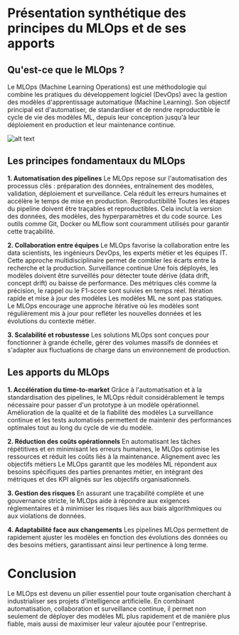 # Présentation synthétique des principes du MLOps et de ses apports
## Qu'est-ce que le MLOps ?
Le MLOps (Machine Learning Operations) est une méthodologie qui combine les pratiques du développement logiciel (DevOps) avec la gestion des modèles d'apprentissage automatique (Machine Learning). Son objectif principal est d'automatiser, de standardiser et de rendre reproductible le cycle de vie des modèles ML, depuis leur conception jusqu'à leur déploiement en production et leur maintenance continue.

![alt text](https://ensae-reproductibilite.github.io/website/mlops.png)

## Les principes fondamentaux du MLOps

**1. Automatisation des pipelines**
Le MLOps repose sur l'automatisation des processus clés : préparation des données, entraînement des modèles, validation, déploiement et surveillance. Cela réduit les erreurs humaines et accélère le temps de mise en production.
Reproductibilité
Toutes les étapes du pipeline doivent être traçables et reproductibles. Cela inclut la version des données, des modèles, des hyperparamètres et du code source. Les outils comme Git, Docker ou MLflow sont couramment utilisés pour garantir cette traçabilité.

**2. Collaboration entre équipes**
Le MLOps favorise la collaboration entre les data scientists, les ingénieurs DevOps, les experts métier et les équipes IT. Cette approche multidisciplinaire permet de combler les écarts entre la recherche et la production.
Surveillance continue
Une fois déployés, les modèles doivent être surveillés pour détecter toute dérive (data drift, concept drift) ou baisse de performance. Des métriques clés comme la précision, le rappel ou le F1-score sont suivies en temps réel.
Itération rapide et mise à jour des modèles
Les modèles ML ne sont pas statiques. Le MLOps encourage une approche itérative où les modèles sont régulièrement mis à jour pour refléter les nouvelles données et les évolutions du contexte métier.

**3. Scalabilité et robustesse**
Les solutions MLOps sont conçues pour fonctionner à grande échelle, gérer des volumes massifs de données et s'adapter aux fluctuations de charge dans un environnement de production.

## Les apports du MLOps
**1. Accélération du time-to-market**
Grâce à l'automatisation et à la standardisation des pipelines, le MLOps réduit considérablement le temps nécessaire pour passer d'un prototype à un modèle opérationnel.
Amélioration de la qualité et de la fiabilité des modèles
La surveillance continue et les tests automatisés permettent de maintenir des performances optimales tout au long du cycle de vie du modèle.

**2. Réduction des coûts opérationnels**
En automatisant les tâches répétitives et en minimisant les erreurs humaines, le MLOps optimise les ressources et réduit les coûts liés à la maintenance.
Alignement avec les objectifs métiers
Le MLOps garantit que les modèles ML répondent aux besoins spécifiques des parties prenantes métier, en intégrant des métriques et des KPI alignés sur les objectifs organisationnels.

**3. Gestion des risques** 
En assurant une traçabilité complète et une gouvernance stricte, le MLOps aide à répondre aux exigences réglementaires et à minimiser les risques liés aux biais algorithmiques ou aux violations de données.

**4. Adaptabilité face aux changements**
Les pipelines MLOps permettent de rapidement ajuster les modèles en fonction des évolutions des données ou des besoins métiers, garantissant ainsi leur pertinence à long terme.

# Conclusion
Le MLOps est devenu un pilier essentiel pour toute organisation cherchant à industrialiser ses projets d'intelligence artificielle. En combinant automatisation, collaboration et surveillance continue, il permet non seulement de déployer des modèles ML plus rapidement et de manière plus fiable, mais aussi de maximiser leur valeur ajoutée pour l'entreprise.